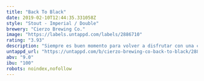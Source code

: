 ```yaml
---
title: "Back To Black"
date: 2019-02-10T12:44:35.331058Z
style: "Stout - Imperial / Double"
brewery: "Cierzo Brewing Co."
image: "https://labels.untappd.com/labels/2886710"
rating: "3.93"
description: "Siempre es buen momento para volver a disfrutar con una cerveza negra. Cuerpo cremoso con notas intensas de café y cacao, redondeado con los matices resinosos y amargos del lúpulo Chinook."
untappd_url: "https://untappd.com/b/cierzo-brewing-co-back-to-black/2886710"
abv: "9.0"
ibu: "100"
robots: noindex,nofollow
---
```

